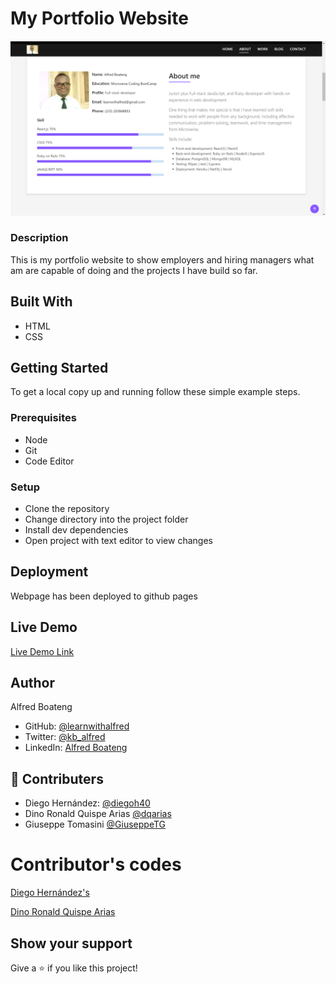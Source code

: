 # My Portfolio Website

![Portfolio](images/alfred-about.png)

### Description

This is my portfolio website to show employers and hiring managers what am are capable of doing and the projects I have build so far.


## Built With

- HTML
- CSS

## Getting Started

To get a local copy up and running follow these simple example steps.

### Prerequisites

- Node
- Git
- Code Editor

### Setup

- Clone the repository
- Change directory into the project folder
- Install dev dependencies
- Open project with text editor to view changes


## Deployment

Webpage has been deployed to github pages

## Live Demo

[Live Demo Link](https://learnwithalfred.github.io/portfolio-website/)

## Author

Alfred Boateng

- GitHub: [@learnwithalfred](https://github.com/learnwithalfred)
- Twitter: [@kb_alfred](https://twitter.com/kb_alfred)
- LinkedIn: [Alfred Boateng](https://www.linkedin.com/in/alfred-boateng-704670138/)

## 🤝 Contributers

- Diego Hernández: [@diegoh40](https://github.com/diegoh40)
- Dino Ronald Quispe Arias [@dqarias](https://github.com/dqarias)
- Giuseppe Tomasini [@GiuseppeTG](https://github.com/GiuseppeTG)

# Contributor's codes

[Diego Hernández's](https://github.com/diegoh40/Diego-Portfolio/pull/3)

[Dino Ronald Quispe Arias](https://github.com/dqarias/Portafolio.git)

## Show your support

Give a ⭐️ if you like this project!
